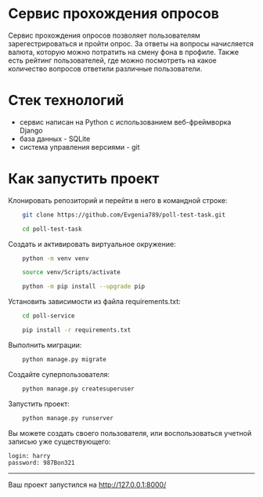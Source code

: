 # Cервис прохождения опросов

Сервис прохождения опросов позволяет пользователям зарегестрироваться и пройти опрос. За ответы на вопросы начисляется валюта, которую можно потратить на смену фона в профиле. Также есть рейтинг пользователей, где можно посмотреть на какое количество вопросов ответили различные пользователи.

# Стек технологий

- сервис написан на Python с использованием веб-фреймворка Django
- база данных - SQLite
- система управления версиями - git

# Как запустить проект

Клонировать репозиторий и перейти в него в командной строке:
```bash
    git clone https://github.com/Evgenia789/poll-test-task.git
```
```bash
    cd poll-test-task
```
Cоздать и активировать виртуальное окружение:
```bash
    python -m venv venv
```
```bash
    source venv/Scripts/activate
```
```bash
    python -m pip install --upgrade pip
```
Установить зависимости из файла requirements.txt:
```bash
    cd poll-service
```
```bash
    pip install -r requirements.txt
```
Выполнить миграции:
```bash
    python manage.py migrate
```
Создайте суперпользователя:
```bash
    python manage.py createsuperuser
```
Запустить проект:
```bash
    python manage.py runserver
```
Вы можете создать своего пользователя, или воспользоваться учетной записью уже существующего:
```
login: harry
password: 987Bon321
```
____
Ваш проект запустился на http://127.0.0.1:8000/    

